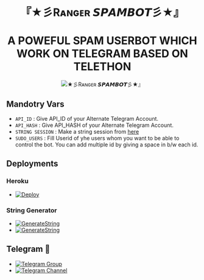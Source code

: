 <h1 align="center">
  <b>『★彡Rᴀɴɢᴇʀ 𝙎𝙋𝘼𝙈𝘽𝙊𝙏彡★』 </b>
</h1>
<h1 align="center">
  <b>A POWEFUL SPAM USERBOT WHICH WORK ON TELEGRAM BASED ON TELETHON</b>
</h1>
<p align="center">
  <img src="" alt="★彡Rᴀɴɢᴇʀ 𝙎𝙋𝘼𝙈𝘽𝙊𝙏彡★』">
</p>


## Mandotry Vars 

   - `API_ID` :  Give API_ID of your Alternate Telegram Account.
   - `API_HASH` :  Give API_HASH of your Alternate Telegram Account.
   - `STRING SESSION` :  Make a string session from [here](https://replit.com/@SAJALMAURYA/Berlin-Spambot#main.py)
   - `SUDO_USERS` :  Fill Userid of yhe users whom you want to be able to control the bot. You can add multiple id by giving a space in b/w each id.


## Deployments

### Heroku

- [![Deploy](https://img.shields.io/badge/ＤΞＰＬ♢Ｙ%20RANGERSPAMBOT-black?style=for-the-badge&logo=heroku)](https://heroku.com/deploy/)




### String Generator
- [![GenerateString](https://camo.githubusercontent.com/b8f040a155a621627eaf4fbc3d2bfc3201053c9184981c58a3195c6254865865/68747470733a2f2f696d672e736869656c64732e696f2f62616467652f47656e65726174652532304f6e2532305265706c2d626c756576696f6c65743f7374796c653d666f722d7468652d6261646765266c6f676f3d6170707665796f72)](https://replit.com/@SAJALMAURYA/Berlin-Spambot#main.py)
- [![GenerateString](https://img.shields.io/badge/GENRATE%20ON%20TELEGRAM-blueviolet?style=for-the-badge&logo=telegram)](https://t.me/sessiongenro_bot)

## Telegram 🏪
- [![Telegram Group](https://img.shields.io/badge/Telegram-Group-brightgreen)](https://t.me/BERLINGODSPAM)
- [![Telegram Channel](https://img.shields.io/badge/Telegram-Channel-brightgreen)](https://t.me/BERLINSPAMM)
